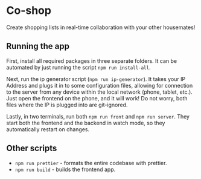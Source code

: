 # Co-shop
Create shopping lists in real-time collaboration with your other housemates!

## Running the app
First, install all required packages in three separate folders. It can be automated by just running the script `npm run install-all`.

Next, run the ip generator script (`npm run ip-generator`).
It takes your IP Address and plugs it in to some configuration files, allowing for connection to the server from any device within the local network (phone, tablet, etc.).
Just open the frontend on the phone, and it will work!
Do not worry, both files where the IP is plugged into are git-ignored.

Lastly, in two terminals, run both `npm run front` and `npm run server`. They start both the frontend and the backend in watch mode, so they automatically restart on changes.

## Other scripts
- `npm run prettier` - formats the entire codebase with prettier.
- `npm run build` - builds the frontend app.
